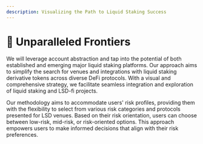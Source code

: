 ```yaml
---
description: Visualizing the Path to Liquid Staking Success
---
```


# 🔎 Unparalleled Frontiers

We will leverage account abstraction and tap into the potential of both established and emerging major liquid staking platforms. Our approach aims to simplify the search for venues and integrations with liquid staking derivative tokens across diverse DeFi protocols. With a visual and comprehensive strategy, we facilitate seamless integration and exploration of liquid staking and LSD-fi projects.

Our methodology aims to accommodate users' risk profiles, providing them with the flexibility to select from various risk categories and protocols presented for LSD venues. Based on their risk orientation, users can choose between low-risk, mid-risk, or risk-oriented options. This approach empowers users to make informed decisions that align with their risk preferences.
